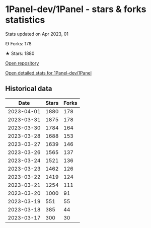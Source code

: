 # 1Panel-dev/1Panel - stars & forks statistics

Stats updated on Apr 2023, 01

☋ Forks: 178

★ Stars: 1880

[Open repository](https://github.com/1Panel-dev/1Panel)

[Open detailed stats for 1Panel-dev/1Panel](https://reviewgithub.com/rep/1Panel-dev/1Panel)

## Historical data
| Date | Stars | Forks |
|------|-------|-------|
| 2023-04-01 | 1880 | 178 | 
| 2023-03-31 | 1875 | 178 | 
| 2023-03-30 | 1784 | 164 | 
| 2023-03-28 | 1688 | 153 | 
| 2023-03-27 | 1639 | 146 | 
| 2023-03-26 | 1565 | 137 | 
| 2023-03-24 | 1521 | 136 | 
| 2023-03-23 | 1462 | 126 | 
| 2023-03-22 | 1419 | 124 | 
| 2023-03-21 | 1254 | 111 | 
| 2023-03-20 | 1000 | 91 | 
| 2023-03-19 | 551 | 55 | 
| 2023-03-18 | 385 | 44 | 
| 2023-03-17 | 300 | 30 | 


